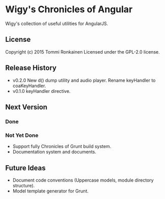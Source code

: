 # Wigy's Chronicles of Angular

Wigy's collection of useful utilities for AngularJS.

## License

Copyright (c) 2015 Tommi Ronkainen
Licensed under the GPL-2.0 license.

## Release History

* v0.2.0 New d() dump utility and audio player. Rename keyHandler to coaKeyHandler.
* v0.1.0 keyHandler directive.

## Next Version

### Done

### Not Yet Done

* Support fully Chronicles of Grunt build system.
* Documentation system and documents.

## Future Ideas

* Document code conventions (Uppercase models, module directory structure).
* Model template generator for Grunt.
